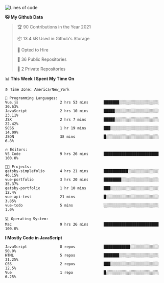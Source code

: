 <!--START_SECTION:waka-->
![Lines of code](https://img.shields.io/badge/From%20Hello%20World%20I%27ve%20Written-212645%20lines%20of%20code-blue)

**🐱 My Github Data** 

> 🏆 90 Contributions in the Year 2021
 > 
> 📦 13.4 kB Used in Github's Storage 
 > 
> 💼 Opted to Hire
 > 
> 📜 36 Public Repositories 
 > 
> 🔑 2 Private Repositories  
 > 
📊 **This Week I Spent My Time On** 

```text
⌚︎ Time Zone: America/New_York

💬 Programming Languages: 
Vue.js                   2 hrs 53 mins       ███████░░░░░░░░░░░░░░░░░░   30.63% 
JavaScript               2 hrs 10 mins       █████░░░░░░░░░░░░░░░░░░░░   23.11% 
JSX                      2 hrs 7 mins        █████░░░░░░░░░░░░░░░░░░░░   22.42% 
SCSS                     1 hr 19 mins        ███░░░░░░░░░░░░░░░░░░░░░░   14.09% 
JSON                     38 mins             █░░░░░░░░░░░░░░░░░░░░░░░░   6.8%

🔥 Editors: 
VS Code                  9 hrs 26 mins       █████████████████████████   100.0%

🐱‍💻 Projects: 
gatsby-simplefolio       4 hrs 21 mins       ███████████░░░░░░░░░░░░░░   46.15% 
vue-portfolio            3 hrs 20 mins       ████████░░░░░░░░░░░░░░░░░   35.37% 
gatsby-portfolio         1 hr 10 mins        ███░░░░░░░░░░░░░░░░░░░░░░   12.4% 
vue-api-test             21 mins             █░░░░░░░░░░░░░░░░░░░░░░░░   3.85% 
vue-todo                 5 mins              ░░░░░░░░░░░░░░░░░░░░░░░░░   1.0%

💻 Operating System: 
Mac                      9 hrs 26 mins       █████████████████████████   100.0%

```

**I Mostly Code in JavaScript** 

```text
JavaScript               8 repos             ████████████░░░░░░░░░░░░░   50.0% 
HTML                     5 repos             ███████░░░░░░░░░░░░░░░░░░   31.25% 
CSS                      2 repos             ███░░░░░░░░░░░░░░░░░░░░░░   12.5% 
Vue                      1 repo              █░░░░░░░░░░░░░░░░░░░░░░░░   6.25%

```



<!--END_SECTION:waka-->
